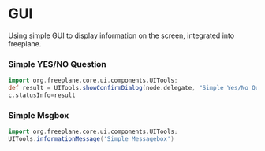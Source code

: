 # GUI
Using simple GUI to display information on the screen, integrated into freeplane.

### Simple YES/NO Question

```groovy
import org.freeplane.core.ui.components.UITools;
def result = UITools.showConfirmDialog(node.delegate, "Simple Yes/No Question", "window title",0)
c.statusInfo=result
```

### Simple Msgbox
```groovy
import org.freeplane.core.ui.components.UITools;
UITools.informationMessage('Simple Messagebox')

```
